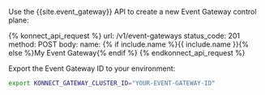 Use the {{site.event_gateway}} API to create a new Event Gateway control plane:

<!--vale off-->
{% konnect_api_request %}
url: /v1/event-gateways
status_code: 201
method: POST
body:
    name: {% if include.name %}{{ include.name }}{% else %}My Event Gateway{% endif %}
{% endkonnect_api_request %}
<!--vale on-->

Export the Event Gateway ID to your environment:

```sh
export KONNECT_GATEWAY_CLUSTER_ID="YOUR-EVENT-GATEWAY-ID"
```
